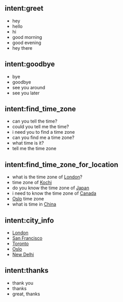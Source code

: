 ## intent:greet
- hey
- hello
- hi
- good morning
- good evening
- hey there

## intent:goodbye
- bye
- goodbye
- see you around
- see you later

## intent:find_time_zone
- can you tell the time?
- could you tell me the time?
- i need you to find a time zone
- can you find me a time zone?
-  what time is it?
- tell me the time zone

## intent:find_time_zone_for_location
- what is the time zone of [London](city)?
- time zone of [Kochi](city)
- do you know the time zone of [Japan](city)
- i need to know the time zone of [Canada](city)
- [Oslo](city) time zone
- what is time in [China](city)

## intent:city_info
- [London](city)
- [San Francisco](city)
- [Toronto](city)
- [Oslo](city)
- [New Delhi](city)

## intent:thanks
- thank you
- thanks
- great, thanks
